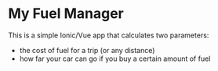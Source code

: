 # My Fuel Manager

This is a simple Ionic/Vue app that calculates two parameters:
- the cost of fuel for a trip (or any distance)
- how far your car can go if you buy a certain amount of fuel

